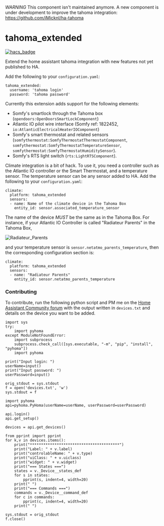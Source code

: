*WARNING* This component isn't maintained anymore. A new component is under development to improve the tahoma integration: 
https://github.com/iMicknl/ha-tahoma

# tahoma_extended

[![hacs_badge](https://img.shields.io/badge/HACS-Custom-orange.svg)](https://github.com/custom-components/hacs)

Extend the home assistant tahoma integration with new features not yet published to HA.

Add the following to your `configuration.yaml`:

```
tahoma_extended:
  username: 'tahoma login'
  password: 'tahoma password'
```


Currently this extension adds support for the following elements:
- Somfy's smartlock through the Tahoma box (`opendoors:OpenDoorsSmartLockComponent`)
- Atlantic IO pilot wire interface (Somfy ref: 1822452, `io:AtlanticElectricalHeaterIOComponent`)
- Somfy's smart thermostat and related sensors (`somfythermostat:SomfyThermostatThermostatComponent`, `somfythermostat:SomfyThermostatTemperatureSensor`, `somfythermostat:SomfyThermostatHumiditySensor`). 
- Somfy's RTS light switch (`rts:LightRTSComponent`).

Climate integration is a bit of hack. To use it, you need a controller such as the Atlantic IO controller or the Smart 
Thermostat, and a temperature sensor. The temperature sensor can be any sensor added to HA.
Add the following to your `configuration.yaml`:

```
climate:
  platform: tahoma_extended
  sensors:
  - name: Name of the climate device in the Tahoma Box
    entity_id: sensor.associated_temperature_sensor
```

The name of the device _MUST_ be the same as in the Tahoma Box. 
For instance, if your Atlantic IO Controller is called "Radiateur Parents" in the Tahoma Box,
 
 ![Radiateur_Parents](https://github.com/vlebourl/tahoma_extended/blob/master/img/Radiateur_Parents.png)
 
and your temperature sensor is `sensor.netatmo_parents_temperature`, then the corresponding 
configuration section is:

```
climate:
  platform: tahoma_extended
  sensors:
  - name: "Radiateur Parents"
    entity_id: sensor.netatmo_parents_temperature
```

### Contributing

To contribute, run the following python script and PM me on the [Home Assistant Community forum](https://community.home-assistant.io/u/vlebourl) with the output written in `devices.txt` and details on the device you want to be added.

```
import sys
try:
    import pyhoma
except ModuleNotFoundError:
    import subprocess
    subprocess.check_call([sys.executable, "-m", "pip", "install", "pyhoma"])
    import pyhoma

print("Input login: ")
userName=input()
print("Input password: ")
userPassword=input()

orig_stdout = sys.stdout
f = open('devices.txt', 'w')
sys.stdout = f

import pyhoma
api=pyhoma.PyHoma(userName=userName, userPassword=userPassword)

api.login()
api.get_setup()

devices = api.get_devices()

from pprint import pprint
for k,v in devices.items():
    print("****************************************")
    print("Label: " + v.label)
    print("controlableName: " + v.type)
    print("uiClass: " + v.uiclass)
    print("widget: " + v.widget)
    print("=== States ===")
    states = v._Device__states_def
    for s in states:
        pprint(s, indent=4, width=20)
    print(" ")
    print("=== Commands ===")
    commands = v._Device__command_def
    for c in commands:
        pprint(c, indent=4, width=20)
    print(" ")

sys.stdout = orig_stdout
f.close()
```
